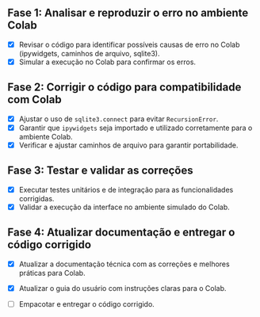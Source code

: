 ## Fase 1: Analisar e reproduzir o erro no ambiente Colab
- [x] Revisar o código para identificar possíveis causas de erro no Colab (ipywidgets, caminhos de arquivo, sqlite3).
- [x] Simular a execução no Colab para confirmar os erros.

## Fase 2: Corrigir o código para compatibilidade com Colab
- [x] Ajustar o uso de `sqlite3.connect` para evitar `RecursionError`.
- [x] Garantir que `ipywidgets` seja importado e utilizado corretamente para o ambiente Colab.
- [x] Verificar e ajustar caminhos de arquivo para garantir portabilidade.

## Fase 3: Testar e validar as correções
- [x] Executar testes unitários e de integração para as funcionalidades corrigidas.
- [x] Validar a execução da interface no ambiente simulado do Colab.

## Fase 4: Atualizar documentação e entregar o código corrigido
- [x] Atualizar a documentação técnica com as correções e melhores práticas para Colab.
- [x] Atualizar o guia do usuário com instruções claras para o Colab.
- [ ] Empacotar e entregar o código corrigido.


